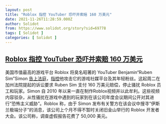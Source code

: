 ```yaml
---
layout: post
title: "Roblox 指控 YouTuber 恐吓并索赔 160 万美元"
date: 2021-11-26T11:28:59.000Z
author: Solidot
from: https://www.solidot.org/story?sid=69778
tags: [ Solidot ]
categories: [ Solidot ]
---
```

<!--1637926139000-->
[Roblox 指控 YouTuber 恐吓并索赔 160 万美元](https://www.solidot.org/story?sid=69778)
------

<div>
美国市值最高的游戏平台 Roblox 将臭名昭著的 YouTuber Benjamin“Ruben Sim”Simon <a href="https://www.scribd.com/document/542082247" target="_blank">告上法庭</a>，<a href="https://www.polygon.com/22799362/roblox-sues-banned-cybermob-leader-for-terrorizing-the-platform-its-developers">指控</a>他攻击它的游戏社媒平台及其年轻粉丝。这起周二在加州法院提起的诉讼要求 Ruben Sim 支付 160 万美元赔偿，停止骚扰 Roblox 员工和玩家。Simon 自 2010 年以来一直在制作Roblox视频并以此牟利。这些视频内容驳杂，从性骚扰在游戏中遇到的玩家到在该公司年度会议期间公开对其进行“恐怖主义威胁”。Roblox 称，由于 Simon 发布有关警方在该会议中搜寻“伊斯兰极端分子”的消息，该公司上个月不得不暂时关闭旧金山举行的 Roblox 开发者大会。该公司称，调查虚假报告花费了 50,000 美元。
</div>
